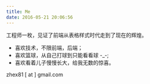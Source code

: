 ```yaml
---
title: Me
date: 2016-05-21 20:06:56
---
```


工程师一枚，见证了前端从表格样式时代走到了现在的辉煌。

- 喜欢技术，不限前端，后端； 
- 喜欢篮球，从自己打球到只能看看球 -_-;
- 喜欢看着儿子慢慢长大，给我无数的惊喜。

zhex81 [ at ] gmail.com
